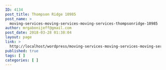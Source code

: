 ```yaml
---
ID: 4134
post_title: Thompson Ridge 10985
post_name: >
  moving-services-moving-services-moving-services-thompsonridge-10985
author: mrgabonijeff@gmail.com
post_date: 2018-03-28 01:38:04
layout: page
link: >
  http://localhost/wordpress/moving-services-moving-services-moving-services-thompsonridge-10985/
published: true
tags: [ ]
categories: [ ]
---
```


